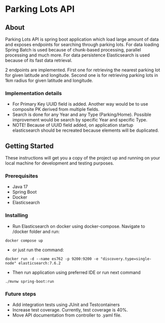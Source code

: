 # Parking Lots API

## About

Parking Lots API is spring boot application which load large amount of data and exposes endpoints for searching
through parking lots. For data loading Spring Batch is used because of chunk-based processing, parallel processing and much more.
For data persistence Elasticsearch is used because of its fast data retrieval. 

2 endpoints are implemented. First one for retrieving the nearest parking lot for given latitude and longitude.
Second one is for retrieving parking lots in 1km radius for given latitude and longitude.

### Implementation details

- For Primary Key UUID field is added. Another way would be to use composite PK derived from multiple fields.
- Search is done for any Year and any Type (Parking/Home). Possible improvement would be search by specific Year 
and specific Type.
- NOTE! Because of UUID field added, on application startup elasticsearch should be recreated because elements will be duplicated.

## Getting Started

These instructions will get you a copy of the project up and running on your local machine for development and testing purposes.

### Prerequisites

- Java 17
- Spring Boot
- Docker
- Elasticsearch

### Installing

- Run Elasticsearch on docker using docker-compose. Navigate to /docker folder and run:

```
docker compose up
```

- or just run the command:

```
docker run -d --name es762 -p 9200:9200 -e "discovery.type=single-node" elasticsearch:7.6.2

```

- Then run application using preferred IDE or run next command

```
./mvnw spring-boot:run
```

### Future steps

- Add integration tests using JUnit and Testcontainers
- Increase test coverage. Currently, test coverage is 40%.
- Move API documentation from controller to .yaml file.
